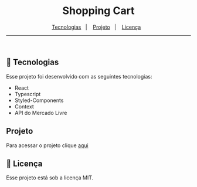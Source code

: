 <h1 align="center"> Shopping Cart</h1>

<p align="center">
  <a href="#-tecnologias">Tecnologias</a>&nbsp;&nbsp;&nbsp;|&nbsp;&nbsp;&nbsp;
  <a href="#-projeto">Projeto</a>&nbsp;&nbsp;&nbsp;|&nbsp;&nbsp;&nbsp;
  <a href="#memo-licença">Licença</a>&nbsp;&nbsp;&nbsp;

</p>

</p>
<hr>

<br>

## 🚀 Tecnologias

Esse projeto foi desenvolvido com as seguintes tecnologias:

- React
- Typescript
- Styled-Components
- Context
- API do Mercado Livre

## Projeto

Para acessar o projeto clique [aqui](https://hook-cart.vercel.app/)

## :memo: Licença

Esse projeto está sob a licença MIT.
